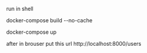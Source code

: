 run in shell

docker-compose build --no-cache

docker-compose up

after in brouser put this url
http://localhost:8000/users 
